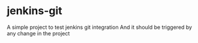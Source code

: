 # jenkins-git

A simple project to test jenkins git integration
And it should be triggered by any change in the project




